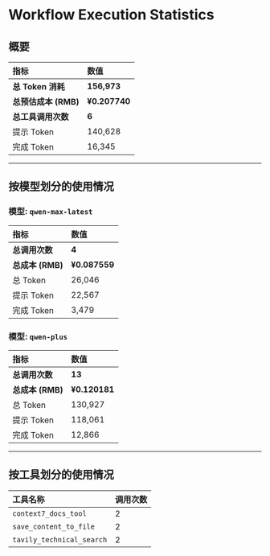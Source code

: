 # Workflow Execution Statistics

## 概要

| 指标 | 数值 |
| :--- | :--- |
| **总 Token 消耗** | **156,973** |
| **总预估成本 (RMB)** | **¥0.207740** |
| **总工具调用次数** | **6** |
| 提示 Token | 140,628 |
| 完成 Token | 16,345 |

---

## 按模型划分的使用情况


### 模型: `qwen-max-latest`

| 指标 | 数值 |
| :--- | :--- |
| **总调用次数** | **4** |
| **总成本 (RMB)** | **¥0.087559** |
| 总 Token | 26,046 |
| 提示 Token | 22,567 |
| 完成 Token | 3,479 |

### 模型: `qwen-plus`

| 指标 | 数值 |
| :--- | :--- |
| **总调用次数** | **13** |
| **总成本 (RMB)** | **¥0.120181** |
| 总 Token | 130,927 |
| 提示 Token | 118,061 |
| 完成 Token | 12,866 |

---

## 按工具划分的使用情况

| 工具名称 | 调用次数 |
| :--- | :--- |
| `context7_docs_tool` | 2 |
| `save_content_to_file` | 2 |
| `tavily_technical_search` | 2 |
